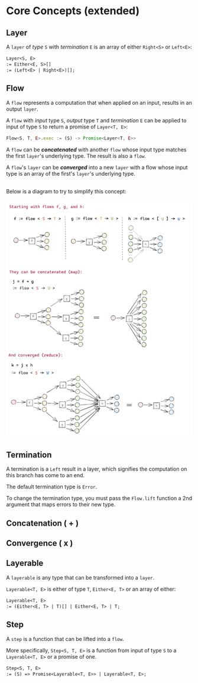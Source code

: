 # Core Concepts (extended)

## Layer

A `layer` of _type_ `S` with _termination_ `E` is an array of either `Right<S>` or `Left<E>`:

```
Layer<S, E>
:= Either<E, S>[]
:= (Left<E> | Right<E>)[];
```

## Flow

A `flow` represents a computation that when applied on an input, results in an output `layer`.

A `flow` with _input_ type `S`, _output_ type `T` and _termination_ `E` can be applied to input of type `S` to return a promise of `Layer<T, E>`:

```ts
Flow<S, T, E>.exec := (S) -> Promise<Layer<T, E>>
```

A `flow` can be **_concatenated_** with another `flow` whose input type matches the first `layer`'s underlying type. The result is also a `flow`.

A `flow`'s `layer` can be **_converged_** into a new `layer` with a flow whose input type is an array of the first's `layer`'s underlying type.

\
Below is a diagram to try to simplify this concept:
\
\
![Flow](./assets/diagram_v1.png)

## Termination

A termination is a `Left` result in a layer, which signifies the computation on this branch has come to an end.

The default termination type is `Error`.

To change the termination type, you must pass the `Flow.lift` function a 2nd argument that maps errors to their new type.

## Concatenation ( + )

## Convergence ( x )

## Layerable

A `layerable` is any type that can be transformed into a `layer`.

`Layerable<T, E>` is either of type `T`, `Either<E, T>` or an array of either:

```
Layerable<T, E>
:= (Either<E, T> | T)[] | Either<E, T> | T;
```

## Step

A `step` is a function that can be lifted into a `flow`.

More specifically, `Step<S, T, E>` is a function from input of type `S` to a `Layerable<T, E>` or a promise of one.

```
Step<S, T, E>
:= (S) => Promise<Layerable<T, E>> | Layerable<T, E>;

```
